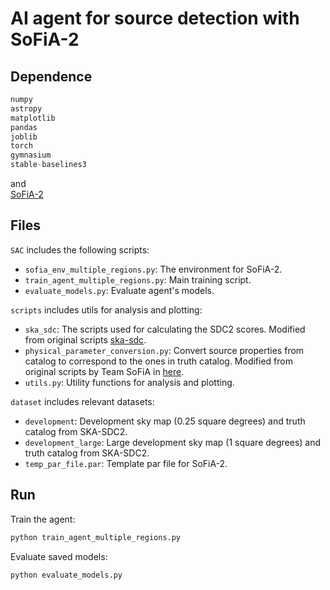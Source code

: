 # AI agent for source detection with SoFiA-2  

## Dependence

```Python
numpy
astropy
matplotlib
pandas
joblib
torch
gymnasium
stable-baselines3
```
and  
[SoFiA-2](https://gitlab.com/SoFiA-Admin/SoFiA-2)

## Files

`SAC` includes the following scripts:  
- `sofia_env_multiple_regions.py`: The environment for SoFiA-2.    
- `train_agent_multiple_regions.py`: Main training script.  
- `evaluate_models.py`: Evaluate agent's models.  

`scripts` includes utils for analysis and plotting:  
- `ska_sdc`: The scripts used for calculating the SDC2 scores. Modified from original scripts [ska-sdc](https://gitlab.com/ska-telescope/sdc/ska-sdc).  
- `physical_parameter_conversion.py`: Convert source properties from catalog to correspond to the ones in truth catalog.  Modified from original scripts by Team SoFiA in [here](https://gitlab.com/SoFiA-Admin/SKA-SDC2-SoFiA/-/blob/master/scripts/physical_parameter_conversion.py?ref_type=heads).  
- `utils.py`: Utility functions for analysis and plotting.  

`dataset` includes relevant datasets:  
- `development`: Development sky map (0.25 square degrees) and truth catalog from SKA-SDC2.  
- `development_large`: Large development sky map (1 square degrees) and truth catalog from SKA-SDC2.  
- `temp_par_file.par`: Template par file for SoFiA-2.  

## Run

Train the agent:  
```bash
python train_agent_multiple_regions.py
```

Evaluate saved models:  
```bash
python evaluate_models.py
```